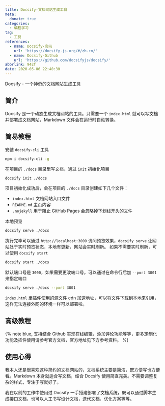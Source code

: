 ```yaml
---
title: Docsify-文档网站生成工具
meta:
  donate: true
categories:
  - 编程学习
tag:
  - 工具
references:
  - name: Docsify-官网
    url: 'https://docsify.js.org/#/zh-cn/'
  - name: Docsify-Github
    url: 'https://github.com/docsifyjs/docsify/'
abbrlink: 942f
date: 2020-05-06 22:40:30
---
```


Docsify - 一个神奇的文档网站生成工具

<!-- more -->

## 简介
Docsify 是一个动态生成文档网站的工具。只需要一个 `index.html` 就可以写文档并部署成文档网站，Markdown 文件会在运行时自动转换。

## 简易教程
安装 `docsify-cli` 工具
```bash
npm i docsify-cli -g
```

在项目的 `./docs` 目录里写文档，通过 `init` 初始化项目
```bash
docsify init ./docs
```

项目初始化成功后，会在项目的 `./docs` 目录创建如下几个文件：
+ `index.html` 文档网站入口文件
+ `README.md` 主页内容
+ `.nojekyll` 用于阻止 GitHub Pages 会忽略掉下划线开头的文件

本地预览
```bash
docsify serve ./docs
```

执行完毕可以通过 `http://localhost:3000` 访问预览效果，`docsify serve` 让网站处于实时预览状态，本地有更新，网站会实时刷新。
如果不需要实时刷新，可以使用 `docsify start`
```bash
docsify start ./docs
```

默认端口号是 `3000`，如果需要更改端口号，可以通过在命令行后加 `--port 3001` 来指定端口
```bash
docsify serve ./docs --port 3001
```

`index.html` 里插件使用的源文件 cdn 加速地址，可以将文件下载到本地来引用，这样无法连接外网的环境一样可以部署啦。

## 高级教程
{% note blue, 支持结合 Github 实现在线编辑，添加评论功能等等，更多定制化功能及插件使用请参考官方文档，官方地址见下方参考资料。 %}

## 使用心得
我本人还是很喜欢这种简约的文档网站的，文档系统主要是简洁，既方便写也方便看。Markdown 本身就适合写文档，结合 Docsify 使用简直完美。不需要调整复杂的样式，专注于写就好了。

我在以前的工作中使用过 Docsify 一手搭建部署了文档系统，既可以通过脚本生成接口文档，也可以人工书写设计文档，迭代文档，优化方案等等。
